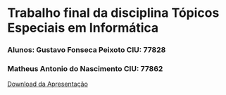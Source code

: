 # Trabalho final da disciplina Tópicos Especiais em Informática
### Alunos: Gustavo Fonseca Peixoto CIU: 77828
### Matheus Antonio do Nascimento CIU: 77862

[Download da Apresentação](https://pages.github.com/)
